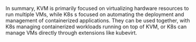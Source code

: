 In summary, KVM is primarily focused on virtualizing hardware resources to run multiple VMs, while K8s s focused on automating the deployment and management of containerized applications. They can be used together, with K8s managing containerized workloads running on top of KVM, or K8s can manage VMs directly through extensions like kubevirt. 
